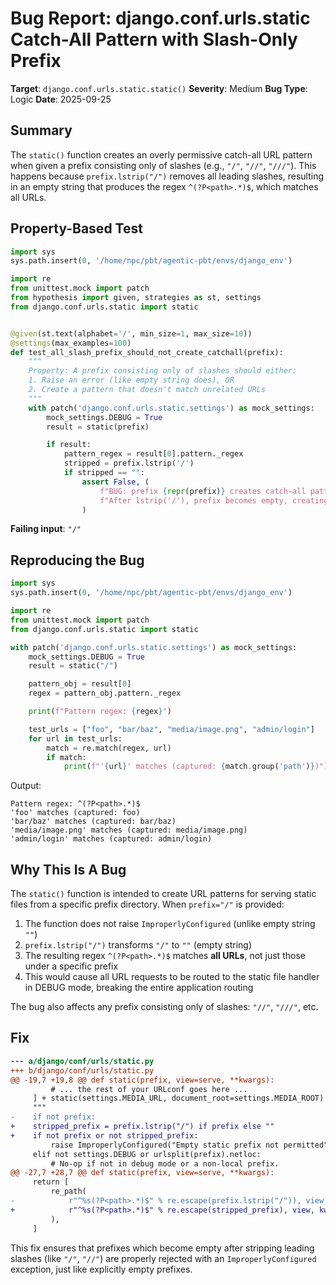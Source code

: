 # Bug Report: django.conf.urls.static Catch-All Pattern with Slash-Only Prefix

**Target**: `django.conf.urls.static.static()`
**Severity**: Medium
**Bug Type**: Logic
**Date**: 2025-09-25

## Summary

The `static()` function creates an overly permissive catch-all URL pattern when given a prefix consisting only of slashes (e.g., `"/"`, `"//"`, `"///"`). This happens because `prefix.lstrip("/")` removes all leading slashes, resulting in an empty string that produces the regex `^(?P<path>.*)$`, which matches all URLs.

## Property-Based Test

```python
import sys
sys.path.insert(0, '/home/npc/pbt/agentic-pbt/envs/django_env')

import re
from unittest.mock import patch
from hypothesis import given, strategies as st, settings
from django.conf.urls.static import static


@given(st.text(alphabet='/', min_size=1, max_size=10))
@settings(max_examples=100)
def test_all_slash_prefix_should_not_create_catchall(prefix):
    """
    Property: A prefix consisting only of slashes should either:
    1. Raise an error (like empty string does), OR
    2. Create a pattern that doesn't match unrelated URLs
    """
    with patch('django.conf.urls.static.settings') as mock_settings:
        mock_settings.DEBUG = True
        result = static(prefix)

        if result:
            pattern_regex = result[0].pattern._regex
            stripped = prefix.lstrip('/')
            if stripped == "":
                assert False, (
                    f"BUG: prefix {repr(prefix)} creates catch-all pattern. "
                    f"After lstrip('/'), prefix becomes empty, creating '^(?P<path>.*)$'"
                )
```

**Failing input**: `"/"`

## Reproducing the Bug

```python
import sys
sys.path.insert(0, '/home/npc/pbt/agentic-pbt/envs/django_env')

import re
from unittest.mock import patch
from django.conf.urls.static import static

with patch('django.conf.urls.static.settings') as mock_settings:
    mock_settings.DEBUG = True
    result = static("/")

    pattern_obj = result[0]
    regex = pattern_obj.pattern._regex

    print(f"Pattern regex: {regex}")

    test_urls = ["foo", "bar/baz", "media/image.png", "admin/login"]
    for url in test_urls:
        match = re.match(regex, url)
        if match:
            print(f"'{url}' matches (captured: {match.group('path')})")
```

Output:
```
Pattern regex: ^(?P<path>.*)$
'foo' matches (captured: foo)
'bar/baz' matches (captured: bar/baz)
'media/image.png' matches (captured: media/image.png)
'admin/login' matches (captured: admin/login)
```

## Why This Is A Bug

The `static()` function is intended to create URL patterns for serving static files from a specific prefix directory. When `prefix="/"` is provided:

1. The function does not raise `ImproperlyConfigured` (unlike empty string `""`)
2. `prefix.lstrip("/")` transforms `"/"` to `""` (empty string)
3. The resulting regex `^(?P<path>.*)$` matches **all URLs**, not just those under a specific prefix
4. This would cause all URL requests to be routed to the static file handler in DEBUG mode, breaking the entire application routing

The bug also affects any prefix consisting only of slashes: `"//"`, `"///"`, etc.

## Fix

```diff
--- a/django/conf/urls/static.py
+++ b/django/conf/urls/static.py
@@ -19,7 +19,8 @@ def static(prefix, view=serve, **kwargs):
         # ... the rest of your URLconf goes here ...
     ] + static(settings.MEDIA_URL, document_root=settings.MEDIA_ROOT)
     """
-    if not prefix:
+    stripped_prefix = prefix.lstrip("/") if prefix else ""
+    if not prefix or not stripped_prefix:
         raise ImproperlyConfigured("Empty static prefix not permitted")
     elif not settings.DEBUG or urlsplit(prefix).netloc:
         # No-op if not in debug mode or a non-local prefix.
@@ -27,7 +28,7 @@ def static(prefix, view=serve, **kwargs):
     return [
         re_path(
-            r"^%s(?P<path>.*)$" % re.escape(prefix.lstrip("/")), view, kwargs=kwargs
+            r"^%s(?P<path>.*)$" % re.escape(stripped_prefix), view, kwargs=kwargs
         ),
     ]
```

This fix ensures that prefixes which become empty after stripping leading slashes (like `"/"`, `"//"`) are properly rejected with an `ImproperlyConfigured` exception, just like explicitly empty prefixes.